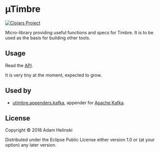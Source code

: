 # µTimbre

[![Clojars
Project](https://img.shields.io/clojars/v/dvlopt/utimbre.svg)](https://clojars.org/dvlopt/utimbre)

Micro-library providing useful functions and specs for Timbre. It is to be used
as the basis for building other tools.

## Usage

Read the [API](https://dvlopt.github.io/doc/dvlopt/utimbre/index.html).

It is very tiny at the moment, expected to grow.

## Used by

- [utimbre.appenders.kafka](https://github.com/dvlopt/utimbre.appenders.kafka),
appender for [Apache Kafka](https://kafka.apache.org/).

## License

Copyright © 2018 Adam Helinski

Distributed under the Eclipse Public License either version 1.0 or (at
your option) any later version.
